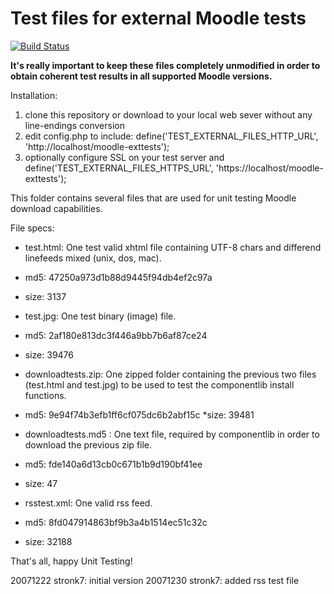 Test files for external Moodle tests
====================================

[![Build Status](https://travis-ci.com/moodlehq/moodle-exttests.svg?branch=master)](https://travis-ci.com/moodlehq/moodle-exttests/branches)

**It's really important to keep these files completely unmodified in order to obtain coherent test results in all supported Moodle versions.**


Installation:

1. clone this repository or download to your local web sever without any line-endings conversion
2. edit config.php to include: define('TEST_EXTERNAL_FILES_HTTP_URL', 'http://localhost/moodle-exttests');
3. optionally configure SSL on your test server and define('TEST_EXTERNAL_FILES_HTTPS_URL', 'https://localhost/moodle-exttests');

This folder contains several files that are used for unit testing
Moodle download capabilities.

File specs:

* test.html: One test valid xhtml file containing UTF-8 chars and differend linefeeds mixed (unix, dos, mac).
 * md5: 47250a973d1b88d9445f94db4ef2c97a
 * size: 3137

* test.jpg: One test binary (image) file.
 * md5: 2af180e813dc3f446a9bb7b6af87ce24
 * size: 39476

* downloadtests.zip: One zipped folder containing the previous two files (test.html and test.jpg) to be used to test the componentlib install functions.
 * md5: 9e94f74b3efb1ff6cf075dc6b2abf15c
 *size: 39481

* downloadtests.md5 : One text file, required by componentlib in order to download the previous zip file.
 * md5:  fde140a6d13cb0c671b1b9d190bf41ee
 * size: 47

* rsstest.xml: One valid rss feed.
 * md5:  8fd047914863bf9b3a4b1514ec51c32c
 * size: 32188

That's all, happy Unit Testing!

20071222 stronk7: initial version
20071230 stronk7: added rss test file
